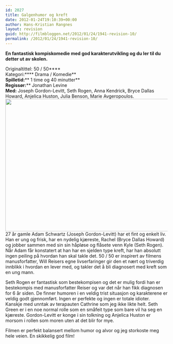 ```yaml
---
id: 2027
title: Galgenhumor og kreft
date: 2012-01-24T19:10:39+00:00
author: Hans-Kristian Rangnes
layout: revision
guid: http://filmbloggen.net/2012/01/24/1941-revision-10/
permalink: /2012/01/24/1941-revision-10/
---
```

****En fantastisk kompiskomedie med god karakterutvikling og du ler til du detter ut av skolen.<!--more-->****

Originaltittel: 50 / 50****  
Kategori:**** Drama / Komedie**  
**Spilletid:**** 1 time og 40 minutter**  
**Regissør:**** Jonathan Levine  
**Med:** Joseph Gordon-Levitt, Seth Rogen, Anna Kendrick, Bryce Dallas Howard, Anjelica Huston, Julia Benson, Marie Avgeropoulos.  
<a href="http://filmbloggen.net/?attachment_id=1942" rel="attachment wp-att-1942"><img class="alignnone size-large wp-image-1942" src="http://filmbloggen.net/wp-content/uploads//2012/01/50.50-620x412.jpg" alt="" width="620" height="412" /></a>  
27 år gamle Adam Schwartz (Joseph Gordon-Levitt) har et fint og enkelt liv. Han er ung og frisk, har en nydelig kjæreste, Rachel (Bryce Dallas Howard) og jobber sammen med sin sin håpløse og flåsete venn Kyle (Seth Rogen). Når Adam får konstatert at han har en sjelden type kreft, har han absolutt ingen peiling på hvordan han skal takle det. 50 / 50 er inspirert av filmens manusforfatter, Will Reisers egne livserfaringer gir den et nært og triverdig innblikk i hvordan en lever med, og takler det å bli diagnosert med kreft som en ung mann.

Seth Rogen er fantastisk som bestekompisen og det er mulig fordi han er bestekompis med manusforfatter Reiser og var det når han fikk diagnosen for 6 år siden. De finner humoren i en veldig trist situasjon og karakterene er veldig godt gjennomført. Ingen er perfekte og ingen er totale idioter. Kanskje med unntak av terapauten Cathrine som jeg ikke likte helt. Seth Green er i en noe normal rolle som en småfeit type som bare vil ha seg en kjæreste. Gordon-Levitt er konge i sin tolkning og Anjelica Huston er morsom i rollen som moren uten at det blir for mye.

Filmen er perfekt balansert mellom humor og alvor og jeg storkoste meg hele veien. En skikkelig god film!